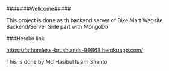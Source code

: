 #######Wellcome#####

This project is done as th backend server of Bike Mart Website Backend/Server Side part with MongoDb


###Heroko link

https://fathomless-brushlands-99863.herokuapp.com/




This is done by Md Hasibul Islam Shanto